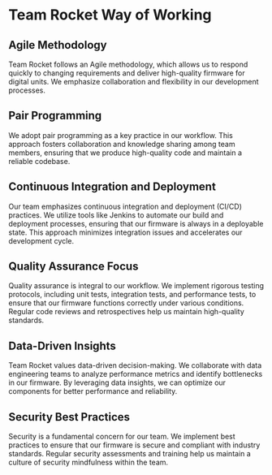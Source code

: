 # Team Rocket Way of Working

## Agile Methodology
Team Rocket follows an Agile methodology, which allows us to respond quickly to changing requirements and deliver high-quality firmware for digital units. We emphasize collaboration and flexibility in our development processes.

## Pair Programming
We adopt pair programming as a key practice in our workflow. This approach fosters collaboration and knowledge sharing among team members, ensuring that we produce high-quality code and maintain a reliable codebase.

## Continuous Integration and Deployment
Our team emphasizes continuous integration and deployment (CI/CD) practices. We utilize tools like Jenkins to automate our build and deployment processes, ensuring that our firmware is always in a deployable state. This approach minimizes integration issues and accelerates our development cycle.

## Quality Assurance Focus
Quality assurance is integral to our workflow. We implement rigorous testing protocols, including unit tests, integration tests, and performance tests, to ensure that our firmware functions correctly under various conditions. Regular code reviews and retrospectives help us maintain high-quality standards.

## Data-Driven Insights
Team Rocket values data-driven decision-making. We collaborate with data engineering teams to analyze performance metrics and identify bottlenecks in our firmware. By leveraging data insights, we can optimize our components for better performance and reliability.

## Security Best Practices
Security is a fundamental concern for our team. We implement best practices to ensure that our firmware is secure and compliant with industry standards. Regular security assessments and training help us maintain a culture of security mindfulness within the team. 